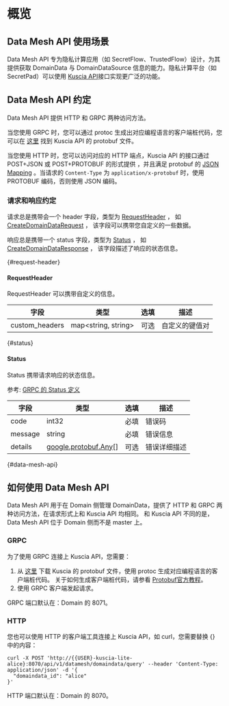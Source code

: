 # 概览

## Data Mesh API 使用场景

Data Mesh API 专为隐私计算应用（如 SecretFlow、TrustedFlow）设计，为其提供获取 DomainData 与 DomainDataSource 信息的能力。隐私计算平台（如 SecretPad）可以使用 [Kuscia API](../summary_cn.md)接口实现更广泛的功能。

## Data Mesh API 约定

Data Mesh API 提供 HTTP 和 GRPC 两种访问方法。

当您使用 GRPC 时，您可以通过 protoc 生成出对应编程语言的客户端桩代码，您可以在
[这里](https://github.com/secretflow/kuscia/tree/main/proto/api/v1alpha1/kusciaapi)
找到 Kuscia API 的 protobuf 文件。

当您使用 HTTP 时，您可以访问对应的 HTTP 端点，Kuscia API 的接口通过 POST+JSON 或 POST+PROTOBUF 的形式提供 ，并且满足 protobuf 的 [JSON Mapping](https://protobuf.dev/programming-guides/proto3/#json) 。当请求的 `Content-Type`
为 `application/x-protobuf` 时，使用 PROTOBUF 编码，否则使用 JSON 编码。

### 请求和响应约定

请求总是携带会一个 header 字段，类型为 [RequestHeader](#request-header) ， 如 [CreateDomainDataRequest](domaindata_cn.md#请求createdomaindatarequest) ， 该字段可以携带您自定义的一些数据。

响应总是携带一个 status 字段，类型为 [Status](#status) ， 如 [CreateDomainDataResponse](domaindata_cn.md#响应createdomaindataresponse) ， 该字段描述了响应的状态信息。

{#request-header}

#### RequestHeader

RequestHeader 可以携带自定义的信息。

| 字段             | 类型                  | 选填 | 描述      |
|----------------|---------------------|----|---------|
| custom_headers | map<string, string> | 可选 | 自定义的键值对 |

{#status}

#### Status

Status 携带请求响应的状态信息。

参考: [GRPC 的 Status 定义](https://github.com/grpc/grpc/blob/master/src/proto/grpc/status/status.proto)

| 字段      | 类型                                                                            | 选填 | 描述     |
|---------|-------------------------------------------------------------------------------|----|--------|
| code    | int32                                                                         | 必填 | 错误码    |
| message | string                                                                        | 必填 | 错误信息   |
| details | [google.protobuf.Any](https://protobuf.dev/programming-guides/proto3/#json)[] | 可选 | 错误详细描述 |

{#data-mesh-api}

## 如何使用 Data Mesh API

Data Mesh API 用于在 Domain 侧管理 DomainData，提供了 HTTP 和 GRPC 两种访问方法，在请求形式上和 Kuscia API 均相同。
和 Kuscia API 不同的是，Data Mesh API 位于 Domain 侧而不是 master 上。

### GRPC

为了使用 GRPC 连接上 Kuscia API，您需要：

1. 从 [这里](https://github.com/secretflow/kuscia/tree/main/proto/api/v1alpha1/datamesh) 下载 Kuscia 的 protobuf 文件，使用 protoc
   生成对应编程语言的客户端桩代码。 关于如何生成客户端桩代码，请参看 [Protobuf官方教程](https://protobuf.dev/getting-started/)。
2. 使用 GRPC 客户端发起请求。

GRPC 端口默认在：Domain 的 8071。

### HTTP

您也可以使用 HTTP 的客户端工具连接上 Kuscia API，如 curl，您需要替换 {} 中的内容：

```shell
curl -X POST 'http://{{USER}-kuscia-lite-alice}:8070/api/v1/datamesh/domaindata/query' --header 'Content-Type: application/json' -d '{
  "domaindata_id": "alice"
}'
```

HTTP 端口默认在：Domain 的 8070。
